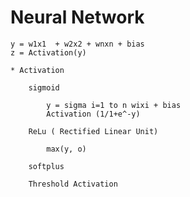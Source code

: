 # Neural Network

    y = w1x1  + w2x2 + wnxn + bias
    z = Activation(y)
    
    * Activation 
   
        sigmoid
             
            y = sigma i=1 to n wixi + bias
            Activation (1/1+e^-y)
            
        ReLu ( Rectified Linear Unit)
        
            max(y, o)
            
        softplus
        
        Threshold Activation
        
        